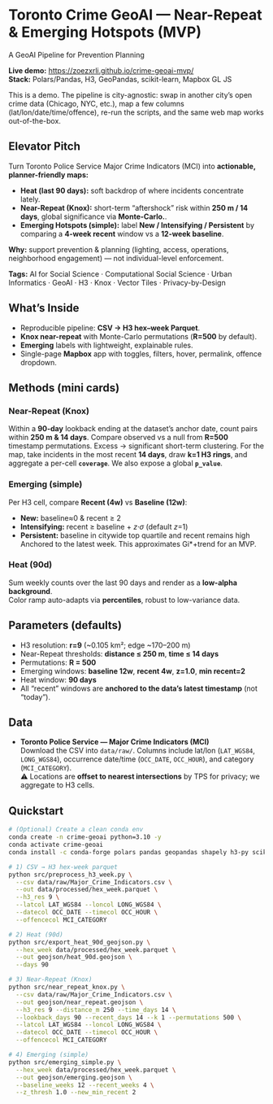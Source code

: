 # Toronto Crime GeoAI — Near-Repeat & Emerging Hotspots (MVP)
A GeoAI Pipeline for Prevention Planning

**Live demo:** https://zoezxrli.github.io/crime-geoai-mvp/  
**Stack:** Polars/Pandas, H3, GeoPandas, scikit-learn, Mapbox GL JS

This is a demo. The pipeline is city-agnostic: swap in another city’s open crime data (Chicago, NYC, etc.), map a few columns (lat/lon/date/time/offence), re-run the scripts, and the same web map works out-of-the-box.

## Elevator Pitch

Turn Toronto Police Service Major Crime Indicators (MCI) into **actionable, planner-friendly maps:** 

- **Heat (last 90 days):** soft backdrop of where incidents concentrate lately.
- **Near-Repeat (Knox):** short-term “aftershock” risk within **250 m / 14 days**, global significance via **Monte-Carlo.**.
- **Emerging Hotspots (simple):** label **New / Intensifying / Persistent** by comparing a **4-week recent** window vs a **12-week baseline**.

**Why:** support prevention & planning (lighting, access, operations, neighborhood engagement) — not individual-level enforcement.

**Tags:** AI for Social Science · Computational Social Science · Urban Informatics · GeoAI · H3 · Knox · Vector Tiles · Privacy-by-Design


## What’s Inside

- Reproducible pipeline: **CSV → H3 hex–week Parquet**.
- **Knox near-repeat** with Monte-Carlo permutations (**R=500** by default).
- **Emerging** labels with lightweight, explainable rules.
- Single-page **Mapbox** app with toggles, filters, hover, permalink, offence dropdown.


## Methods (mini cards)

### Near-Repeat (Knox)
Within a **90-day** lookback ending at the dataset’s anchor date, count pairs within **250 m & 14 days**. Compare observed vs a null from **R=500** timestamp permutations. Excess → significant short-term clustering. For the map, take incidents in the most recent **14 days**, draw **k=1 H3 rings**, and aggregate a per-cell **`coverage`**. We also expose a global **`p_value`**.

### Emerging (simple)
Per H3 cell, compare **Recent (4w)** vs **Baseline (12w)**:
- **New:** baseline≈0 & recent ≥ 2
- **Intensifying:** recent ≥ baseline + _z·σ_ (default _z_=1)
- **Persistent:** baseline in citywide top quartile and recent remains high
Anchored to the latest week. This approximates Gi*+trend for an MVP.


### Heat (90d)
Sum weekly counts over the last 90 days and render as a **low-alpha background**.  
Color ramp auto-adapts via **percentiles**, robust to low-variance data.


## Parameters (defaults)

- H3 resolution: **r=9** (~0.105 km²; edge ~170–200 m)  
- Near-Repeat thresholds: **distance ≤ 250 m**, **time ≤ 14 days**  
- Permutations: **R = 500**  
- Emerging windows: **baseline 12w**, **recent 4w**, **z=1.0**, **min recent=2**  
- Heat window: **90 days**  
- All “recent” windows are **anchored to the data’s latest timestamp** (not “today”).


## Data

- **Toronto Police Service — Major Crime Indicators (MCI)**  
  Download the CSV into `data/raw/`. Columns include lat/lon (`LAT_WGS84`, `LONG_WGS84`), occurrence date/time (`OCC_DATE`, `OCC_HOUR`), and category (`MCI_CATEGORY`).  
  ⚠️ Locations are **offset to nearest intersections** by TPS for privacy; we aggregate to H3 cells.


## Quickstart

```bash
# (Optional) Create a clean conda env
conda create -n crime-geoai python=3.10 -y
conda activate crime-geoai
conda install -c conda-forge polars pandas geopandas shapely h3-py scikit-learn pyarrow -y

# 1) CSV → H3 hex-week parquet
python src/preprocess_h3_week.py \
  --csv data/raw/Major_Crime_Indicators.csv \
  --out data/processed/hex_week.parquet \
  --h3_res 9 \
  --latcol LAT_WGS84 --loncol LONG_WGS84 \
  --datecol OCC_DATE --timecol OCC_HOUR \
  --offencecol MCI_CATEGORY

# 2) Heat (90d)
python src/export_heat_90d_geojson.py \
  --hex_week data/processed/hex_week.parquet \
  --out geojson/heat_90d.geojson \
  --days 90

# 3) Near-Repeat (Knox)
python src/near_repeat_knox.py \
  --csv data/raw/Major_Crime_Indicators.csv \
  --out geojson/near_repeat.geojson \
  --h3_res 9 --distance_m 250 --time_days 14 \
  --lookback_days 90 --recent_days 14 --k 1 --permutations 500 \
  --latcol LAT_WGS84 --loncol LONG_WGS84 \
  --datecol OCC_DATE --timecol OCC_HOUR \
  --offencecol MCI_CATEGORY

# 4) Emerging (simple)
python src/emerging_simple.py \
  --hex_week data/processed/hex_week.parquet \
  --out geojson/emerging.geojson \
  --baseline_weeks 12 --recent_weeks 4 \
  --z_thresh 1.0 --new_min_recent 2
